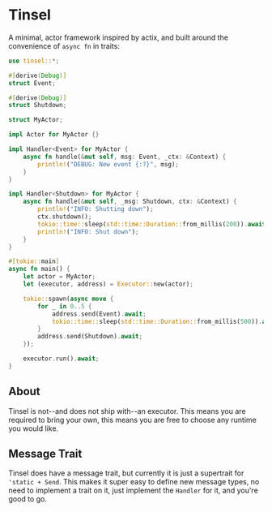 # Tinsel

A minimal, actor framework inspired by actix, and built around the convenience 
of `async fn` in traits:

```rust
use tinsel::*;

#[derive(Debug)]
struct Event;

#[derive(Debug)]
struct Shutdown;

struct MyActor;

impl Actor for MyActor {}

impl Handler<Event> for MyActor {
    async fn handle(&mut self, msg: Event, _ctx: &Context) {
        println!("DEBUG: New event {:?}", msg);
    }
}

impl Handler<Shutdown> for MyActor {
    async fn handle(&mut self, _msg: Shutdown, ctx: &Context) {
        println!("INFO: Shutting down");
        ctx.shutdown();
        tokio::time::sleep(std::time::Duration::from_millis(200)).await;
        println!("INFO: Shut down");
    }
}

#[tokio::main]
async fn main() {
    let actor = MyActor;
    let (executor, address) = Executor::new(actor);

    tokio::spawn(async move {
        for _ in 0..5 {
            address.send(Event).await;
            tokio::time::sleep(std::time::Duration::from_millis(500)).await
        }
        address.send(Shutdown).await;
    });

    executor.run().await;
}
```

## About

Tinsel is not--and does not ship with--an executor. This means you are required
to bring your own, this means you are free to choose any runtime you would like.

## Message Trait

Tinsel does have a message trait, but currently it is just a supertrait for 
`'static + Send`. This makes it super easy to define new message types, no need
to implement a trait on it, just implement the `Handler` for it, and you're good
to go.
